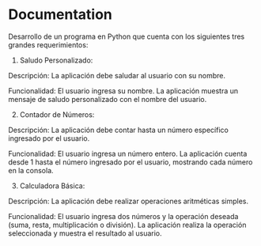 # Documentation
Desarrollo de un programa en Python que cuenta con los siguientes tres grandes requerimientos:

1. Saludo Personalizado:

Descripción: La aplicación debe saludar al usuario con su nombre.

Funcionalidad:
El usuario ingresa su nombre.
La aplicación muestra un mensaje de saludo personalizado con el nombre del 
usuario.

2. Contador de Números:

Descripción: La aplicación debe contar hasta un número específico ingresado por el 
usuario.

Funcionalidad:
El usuario ingresa un número entero.
La aplicación cuenta desde 1 hasta el número ingresado por el usuario, 
mostrando cada número en la consola.

3. Calculadora Básica:

Descripción: La aplicación debe realizar operaciones aritméticas simples.

Funcionalidad:
El usuario ingresa dos números y la operación deseada (suma, resta, 
multiplicación o división).
La aplicación realiza la operación seleccionada y muestra el resultado al usuario.
